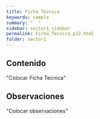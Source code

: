 ```yaml
---
title: Ficha Técnica
keywords: sample
summary: "  "
sidebar: sector1_sidebar
permalink: Ficha_Tecnica_p12.html
folder: sector1
---
```


## Contenido

"Colocar Ficha Tecnica"

## Observaciones

"Colocar observaciones"


